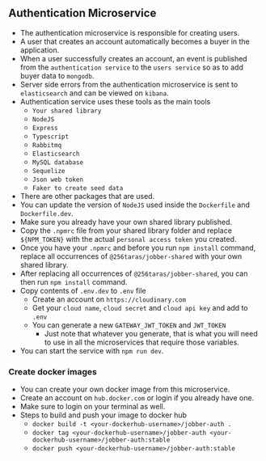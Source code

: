 ## Authentication Microservice

* The authentication microservice is responsible for creating users.
* A user that creates an account automatically becomes a buyer in the application.
* When a user successfully creates an account, an event is published from the `authentication service` to the `users service` so as to add buyer data to `mongodb`.
* Server side errors from the authentication microservice is sent to `elasticsearch` and can be viewed on `kibana`.
* Authentication service uses these tools as the main tools
  * `Your shared library`
  * `NodeJS`
  * `Express`
  * `Typescript`
  * `Rabbitmq`
  * `Elasticsearch`
  * `MySQL database`
  * `Sequelize`
  * `Json web token`
  * `Faker to create seed data`
* There are other packages that are used.
* You can update the version of `NodeJS` used inside the `Dockerfile` and `Dockerfile.dev`.
* Make sure you already have your own shared library published.
* Copy the `.npmrc` file from your shared library folder and replace `${NPM_TOKEN}` with the actual `personal access token` you created.
* Once you have your `.npmrc` and before you run `npm install` command, replace all occurrences of `@256taras/jobber-shared` with your own shared library.
* After replacing all occurrences of `@256taras/jobber-shared`, you can then run `npm install` command.
* Copy contents of `.env.dev` to `.env` file
  * Create an account on `https://cloudinary.com`
  * Get your `cloud name`, `cloud secret` and `cloud api key` and add to `.env`
  * You can generate a new `GATEWAY_JWT_TOKEN` and `JWT_TOKEN`
    * Just note that whatever you generate, that is what you will need to use in all the microservices that require those variables.
* You can start the service with `npm run dev`.

### Create docker images
* You can create your own docker image from this microservice.
* Create an account on `hub.docker.com` or login if you already have one.
* Make sure to login on your terminal as well.
* Steps to build and push your image to docker hub
  * `docker build -t <your-dockerhub-username>/jobber-auth .`
  * `docker tag <your-dockerhub-username>/jobber-auth <your-dockerhub-username>/jobber-auth:stable`
  * `docker push <your-dockerhub-username>/jobber-auth:stable`
